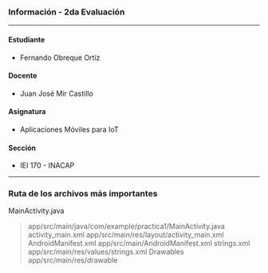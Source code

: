 ### Información - 2da Evaluación
_____________________
#### Estudiante
- Fernando Obreque Ortíz
#### Docente
- Juan José Mir Castillo
#### Asignatura
- Aplicaciones Móviles para IoT
#### Sección
- IEI 170 - INACAP
_____________________
### Ruta de los archivos más importantes
MainActivity.java
> app/src/main/java/com/example/practica1/MainActivity.java
activity_main.xml 
> app/src/main/res/layout/activity_main.xml
AndroidManifest.xml
> app/src/main/AndroidManifest.xml
strings.xml
> app/src/main/res/values/strings.xml
Drawables
> app/src/main/res/drawable
